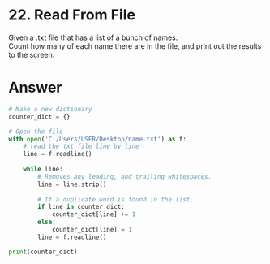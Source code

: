 # 22. Read From File

Given a .txt file that has a list of a bunch of names.   
Count how many of each name there are in the file, and print out the results to the screen.   

# Answer

```python
# Make a new dictionary
counter_dict = {}

# Open the file
with open('C:/Users/USER/Desktop/name.txt') as f:
	# read the txt file line by line
    line = f.readline()
	
    while line:
		# Removes any leading, and trailing whitespaces. 
        line = line.strip()
		
        # If a duplicate word is found in the list,
        if line in counter_dict:
            counter_dict[line] += 1
        else:
            counter_dict[line] = 1
        line = f.readline()

print(counter_dict)
```
